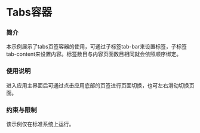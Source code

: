 # Tabs容器<a name="ZH-CN_TOPIC_0000001180157673"></a>

### 简介<a name="section104mcpsimp"></a>

本示例展示了tabs页签容器的使用，可通过子标签tab-bar来设置标签，子标签tab-content来设置内容。标签数目与内容页面数目相同就会依照顺序绑定。

### 使用说明<a name="section107mcpsimp"></a>

进入应用主界面后可通过点击应用底部的页签进行页面切换，也可左右滑动切换页面。

### 约束与限制<a name="section110mcpsimp"></a>

该示例仅在标准系统上运行。

